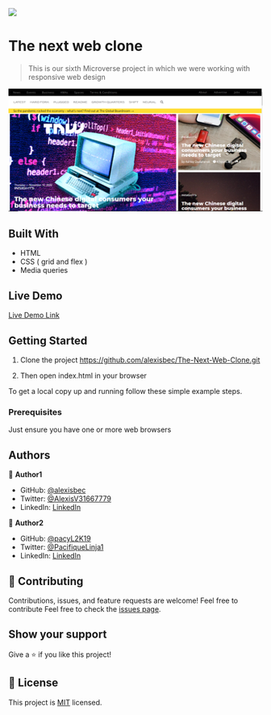 ![](https://img.shields.io/badge/Microverse-blueviolet)
# The next web clone

> This is our sixth Microverse project in which we were working with responsive web design

![screenshot](img/project.PNG)

## Built With

- HTML
- CSS ( grid and flex )
- Media queries

## Live Demo

[Live Demo Link](https://alexisbec.github.io/The-Next-Web-Clone/)

## Getting Started

1. Clone the project 
  https://github.com/alexisbec/The-Next-Web-Clone.git

2. Then open index.html in your browser

To get a local copy up and running follow these simple example steps.

### Prerequisites

Just ensure you have one or more web browsers

## Authors

👤 **Author1**

- GitHub: [@alexisbec](https://github.com/alexisbec)
- Twitter: [@AlexisV31667779](https://twitter.com/AlexisV31667779i)
- LinkedIn: [LinkedIn](https://www.linkedin.com/in/alexis-varela-2584111b7/)

👤 **Author2**

- GitHub: [@pacyL2K19](https://github.com/pacyL2K19)
- Twitter: [@PacifiqueLinja1](https://twitter.com/PacifiqueLinja1)
- LinkedIn: [LinkedIn](https://www.linkedin.com/in/pacifique-linjanja-2a565517b/)

## 🤝 Contributing

Contributions, issues, and feature requests are welcome!
Feel free to contribute 
Feel free to check the [issues page](https://github.com/alexisbec/The-Next-Web-Clone/issues/1).

## Show your support

Give a ⭐️ if you like this project!

## 📝 License

This project is [MIT](https://github.com/alexisbec/The-Next-Web-Clone/blob/feature/MIT%20License.txt) licensed.
